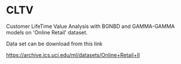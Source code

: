 # CLTV

Customer LifeTime Value Analysis with BGNBD and GAMMA-GAMMA models on 'Online Retail' dataset.

Data set can be download from this link

https://archive.ics.uci.edu/ml/datasets/Online+Retail+II
